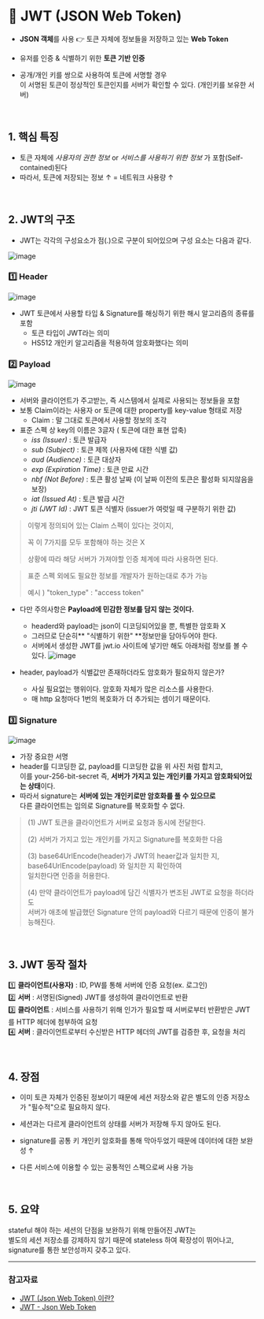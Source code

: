 # 🔰 JWT (JSON Web Token)
- **JSON 객체**를 사용 👉 토큰 자체에 정보들을 저장하고 있는 **Web Token**
- 유저를 인증 & 식별하기 위한 **토큰 기반 인증**

- 공개/개인 키를 쌍으로 사용하여 토큰에 서명할 경우  
    이 서명된 토큰이 정상적인 토큰인지를 서버가 확인할 수 있다. (개인키를 보유한 서버)

<br>

## 1. 핵심 특징
- 토큰 자체에 _사용자의 권한 정보_ or _서비스를 사용하기 위한 정보_ 가 포함(Self-contained)된다
- 따라서, 토큰에 저장되는 정보 ↑ = 네트워크 사용량 ↑

<br>

## 2. JWT의 구조

- JWT는 각각의 구성요소가 점(.)으로 구분이 되어있으며 구성 요소는 다음과 같다.

![image](https://github.com/SeoYeonBae/CS_study/assets/63834758/16169a7d-e3c2-4377-b332-154b13f2c52b)


### 1️⃣ Header
![image](https://github.com/SeoYeonBae/CS_study/assets/63834758/5e0e9f79-477e-4818-868f-0443ee15e984)

- JWT 토큰에서 사용할 타입 & Signature를 해싱하기 위한 해시 알고리즘의 종류를 포함
    - 토큰 타입이 JWT라는 의미
    - HS512 개인키 알고리즘을 적용하여 암호화했다는 의미

### 2️⃣ Payload
![image](https://github.com/SeoYeonBae/CS_study/assets/63834758/dad42631-db13-4cad-a369-1fd60d6f4a63)

- 서버와 클라이언트가 주고받는, 즉 시스템에서 실제로 사용되는 정보들을 포함
- 보통 Claim이라는 사용자 or 토큰에 대한 property를 key-value 형태로 저장
    - Claim : 말 그대로 토큰에서 사용할 정보의 조각
- 표준 스펙 상 key의 이름은 3글자 ( 토큰에 대한 표현 압축)
    - _iss (Issuer)_ : 토큰 발급자
    - _sub (Subject)_ : 토큰 제목 (사용자에 대한 식별 값)
    - _aud (Audience)_ : 토큰 대상자
    - _exp (Expiration Time)_ : 토큰 만료 시간
    - _nbf (Not Before)_ : 토큰 활성 날짜 (이 날짜 이전의 토큰은 활성화 되지않음을 보장)
    - _iat (Issued At)_ : 토큰 발급 시간
    - _jti (JWT Id)_ : JWT 토큰 식별자 (issuer가 여럿일 때 구분하기 위한 값)

> 이렇게 정의되어 있는 Claim 스펙이 있다는 것이지,
> 
> 꼭 이 7가지를 모두 포함해야 하는 것은 X
> 
> 상황에 따라 해당 서버가 가져야할 인증 체계에 따라 사용하면 된다.

> 표준 스펙 외에도 필요한 정보를 개발자가 원하는대로 추가 가능
> 
> 예시 ) "token_type" : "access token"

- 다만 주의사항은 **Payload에 민감한 정보를 담지 않는 것이다.**
    - headerd와 payload는 json이 디코딩되어있을 뿐, 특별한 암호화 X
    - 그러므로 단순히** "식별하기 위한" **정보만을 담아두어야 한다.
    - 서버에서 생성한 JWT를 jwt.io 사이트에 넣기만 해도 아래처럼 정보를 볼 수 있다.
    ![image](https://github.com/SeoYeonBae/CS_study/assets/63834758/c98f255d-554f-4865-a2da-c8608ae2c04c)

- header, payload가 식별값만 존재하더라도 암호화가 필요하지 않은가?
    - 사실 필요없는 행위이다. 암호화 자체가 많은 리소스를 사용한다.
    - 매 http 요청마다 1번의 복호화가 더 추가되는 셈이기 때문이다.


### 3️⃣ Signature

![image](https://github.com/SeoYeonBae/CS_study/assets/63834758/9b0e9bab-f4f3-4464-9e0c-3069f902b665)

- 가장 중요한 서명
- header를 디코딩한 값, payload를 디코딩한 값을 위 사진 처럼 합치고,  
이를 your-256-bit-secret 즉, **서버가 가지고 있는 개인키를 가지고 암호화되어있는 상태**이다.  
- 따라서 signature는 **서버에 있는 개인키로만 암호화를 풀 수 있으므로**  
다른 클라이언트는 임의로 Signature를 복호화할 수 없다.


> (1) JWT 토큰을 클라이언트가 서버로 요청과 동시에 전달한다.
> 
> (2) 서버가 가지고 있는 개인키를 가지고 Signature를 복호화한 다음 
> 
> (3) base64UrlEncode(header)가 JWT의 heaer값과 일치한 지,  base64UrlEncode(payload) 와 일치한 지 확인하여 <br>
> 일치한다면 인증을 허용한다.
> 
> (4) 만약 클라이언트가 payload에 담긴 식별자가 변조된 JWT로 요청을 하더라도  
서버가 애초에 발급했던 Signature 안의 payload와 다르기 때문에 인증이 불가능해진다.

<br>

## 3. JWT 동작 절차


1️⃣ **클라이언트(사용자)** : ID, PW를 통해 서버에 인증 요청(ex. 로그인)  
2️⃣ **서버** : 서명된(Signed) JWT를 생성하여 클라이언트로 반환  
3️⃣ **클라이언트** : 서비스를 사용하기 위해 인가가 필요할 때 서버로부터 반환받은 JWT를 HTTP 헤더에 첨부하여 요청  
4️⃣ **서버** : 클라이언트로부터 수신받은 HTTP 헤더의 JWT를 검증한 후, 요청을 처리

<br>

## 4. 장점

- 이미 토큰 자체가 인증된 정보이기 때문에 세션 저장소와 같은 별도의 인증 저장소가 "필수적"으로 필요하지 않다.

- 세션과는 다르게 클라이언트의 상태를 서버가 저장해 두지 않아도 된다.

- signature를 공통 키 개인키 암호화를 통해 막아두었기 때문에 데이터에 대한 보완성 ↑

- 다른 서비스에 이용할 수 있는 공통적인 스펙으로써 사용 가능

<br>

## 5. 요약

stateful 해야 하는 세션의 단점을 보완하기 위해 만들어진 JWT는  
별도의 세션 저장소를 강제하지 않기 때문에 stateless 하여 확장성이 뛰어나고,  
signature를 통한 보안성까지 갖추고 있다.



<hr>

### 참고자료

- [JWT (Json Web Token) 이란?](https://velog.io/@corone_hi/JWT-Json-Web-Token-%EC%9D%B4%EB%9E%80)
- [JWT - Json Web Token](https://www.daleseo.com/jwt/)
